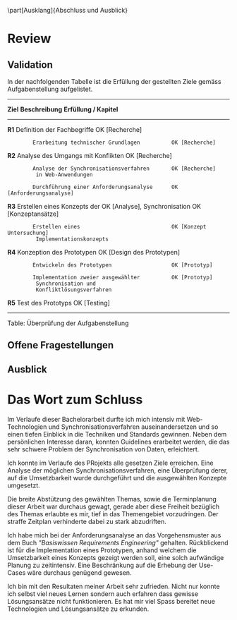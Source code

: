 


\part[Ausklang]{Abschluss und Ausblick}



# Review

<!-- Sinngemäss gilt das unter Punkt 2.4 Gesagte. Jedoch findet hier die (oft schwierige)
Auseinandersetzung mit der eigenen Arbeit statt. Typische Fragen sind:
- Wurde das Ziel der Arbeit gem. Einleitung und Aufgabenstellung erreicht?
- Welche Lücken, Ungenauigkeiten und offene Fragen weist die Arbeit noch auf?
(Was wäre noch zu tun, wenn man Arbeit selbst weiterführen würde?)
- Hätte man das Ergebnis nach dem aktuellen Wissensstand, d.h. nach Abschluss der Arbeit, noch auf eine andere Art und Weise, beispielsweise effizienter oder mit anderen Methoden, erreichen können?

-->


## Validation

In der nachfolgenden Tabelle ist die Erfüllung der gestellten Ziele gemäss Aufgabenstellung aufgelistet.


-------------------------------------------------------------------------------
__Ziel__    __Beschreibung__                            __Erfüllung / Kapitel__
----------- ------------------------------------------- -----------------------
__R1__      Definition der Fachbegriffe                 OK [Recherche]
            
            Erarbeitung technischer Grundlagen          OK [Recherche]

__R2__      Analyse des Umgangs mit Konflikten          OK [Recherche]
            
            Analyse der Synchronisationsverfahren       OK [Recherche]
             in Web-Anwendungen
            
            Durchführung einer Anforderungsanalyse      OK [Anforderungsanalyse]

__R3__      Erstellen eines Konzepts der                OK [Analyse],
             Synchronisation                            OK [Konzeptansätze]
            
            Erstellen eines                             OK [Konzept Untersuchung]
             Implementationskonzepts

__R4__      Konzeption des Prototypen                   OK [Design des Prototypen]
            
            Entwickeln des Prototypen                   OK [Prototyp]
            
            Implementation zweier ausgewählter          OK [Prototyp]
             Synchronisation und 
             Konfliktlösungsverfahren    

__R5__      Test des Prototyps                          OK [Testing]

-------------------------------------------------------------------------------
Table: Überprüfung der Aufgabenstellung


## Offene Fragestellungen



## Ausblick


# Das Wort zum Schluss
<!-- Die Synthese aus Gesamtergebnis und den bisherigen Schlussfolgerungen rundet einen technischen Bericht ab. Dazu gehören auch offen gebliebene oder sich neu ergebende Fragen. Alle Ergebnisse in der Schlussfolgerung stützen sich auf die Ergebnisse des Hauptteils. Die Schlussfolgerungen sollten auch ohne Lektüre des Hauptteils verständlich sein.

-->

Im Verlaufe dieser Bachelorarbeit durfte ich mich intensiv mit Web-Technologien und Synchronisationsverfahren auseinandersetzen und so einen tiefen Einblick in die Techniken und Standards gewinnen. Neben dem persönlichen Interesse daran, konnten Guidelines erarbeitet werden, die das sehr schwere Problem der Synchronisation von Daten, erleichtert.

Ich konnte im Verlaufe des PRojekts alle gesetzen Ziele erreichen. Eine Analyse der möglichen Synchronisationsverfahren, eine Überprüfung derer, auf die Umsetzbarkeit wurde durchgeführt und die ausgewählten Konzepte umgesetzt.

Die breite Abstützung des gewählten Themas, sowie die Terminplanung dieser Arbeit war durchaus gewagt, gerade aber diese Freiheit bezüglich des Themas erlaubte es mir, tief in das Themengebiet vorzudringen. Der straffe Zeitplan verhinderte dabei zu stark abzudriften.

Ich habe mich bei der Anforderungsanalyse an das Vorgehensmuster aus dem Buch _"Basiswissen Requirements Engineering"_ gehalten. Rückblickend ist für die Implementation eines Prototypen, anhand welchem die Umsetzbarkeit eines Konzepts gezeigt werden soll, eine solch aufwändige Planung zu zeitintensiv. Eine Beschränkung auf die Erhebung der Use-Cases wäre durchaus genügend gewesen.

Ich bin mit den Resultaten meiner Arbeit sehr zufrieden. Nicht nur konnte ich selbst viel neues Lernen sondern auch erfahren dass gewisse Lösungsansätze nicht funktionieren. Es hat mir viel Spass bereitet neue Technologien und Lösungsansätze zu erkunden.





